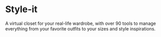 # Style-it
A virtual closet for your real-life wardrobe, with over 90 tools to manage everything from your favorite outfits to your sizes and style inspirations.
